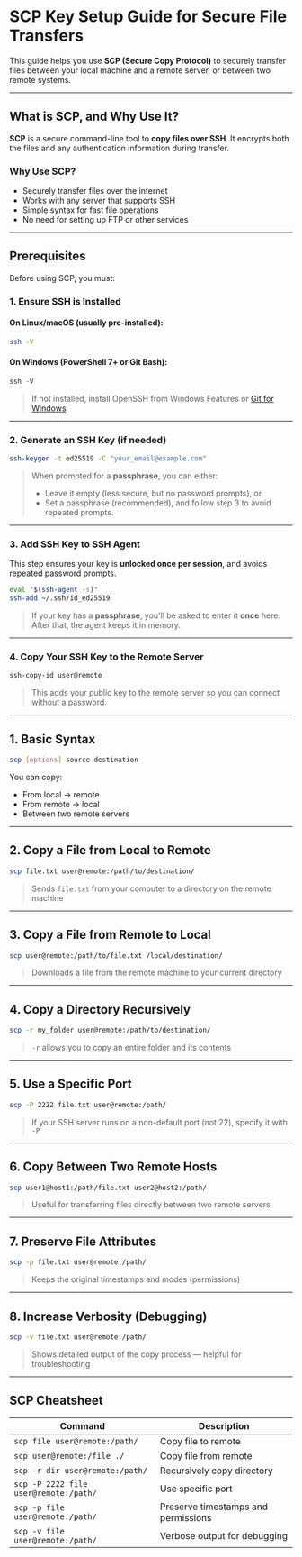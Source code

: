 # SCP Key Setup Guide for Secure File Transfers

This guide helps you use **SCP (Secure Copy Protocol)** to securely transfer files between your local machine and a remote server, or between two remote systems.

---

## What is SCP, and Why Use It?

**SCP** is a secure command-line tool to **copy files over SSH**. It encrypts both the files and any authentication information during transfer.

### Why Use SCP?

* Securely transfer files over the internet
* Works with any server that supports SSH
* Simple syntax for fast file operations
* No need for setting up FTP or other services

---

## Prerequisites

Before using SCP, you must:

### 1. Ensure SSH is Installed

#### On Linux/macOS (usually pre-installed):

```bash
ssh -V
```

#### On Windows (PowerShell 7+ or Git Bash):

```powershell
ssh -V
```

> If not installed, install OpenSSH from Windows Features or [Git for Windows](https://git-scm.com/downloads)

---

### 2. Generate an SSH Key (if needed)

```bash
ssh-keygen -t ed25519 -C "your_email@example.com"
```

> When prompted for a **passphrase**, you can either:
>
> * Leave it empty (less secure, but no password prompts), or
> * Set a passphrase (recommended), and follow step 3 to avoid repeated prompts.

---

### 3. Add SSH Key to SSH Agent

This step ensures your key is **unlocked once per session**, and avoids repeated password prompts.

```bash
eval "$(ssh-agent -s)"
ssh-add ~/.ssh/id_ed25519
```

> If your key has a **passphrase**, you'll be asked to enter it **once** here. After that, the agent keeps it in memory.

---

### 4. Copy Your SSH Key to the Remote Server

```bash
ssh-copy-id user@remote
```

> This adds your public key to the remote server so you can connect without a password.

---

## 1. Basic Syntax

```bash
scp [options] source destination
```

You can copy:

* From local → remote
* From remote → local
* Between two remote servers

---

## 2. Copy a File from Local to Remote

```bash
scp file.txt user@remote:/path/to/destination/
```

> Sends `file.txt` from your computer to a directory on the remote machine

---

## 3. Copy a File from Remote to Local

```bash
scp user@remote:/path/to/file.txt /local/destination/
```

> Downloads a file from the remote machine to your current directory

---

## 4. Copy a Directory Recursively

```bash
scp -r my_folder user@remote:/path/to/destination/
```

> `-r` allows you to copy an entire folder and its contents

---

## 5. Use a Specific Port

```bash
scp -P 2222 file.txt user@remote:/path/
```

> If your SSH server runs on a non-default port (not 22), specify it with `-P`

---

## 6. Copy Between Two Remote Hosts

```bash
scp user1@host1:/path/file.txt user2@host2:/path/
```

> Useful for transferring files directly between two remote servers

---

## 7. Preserve File Attributes

```bash
scp -p file.txt user@remote:/path/
```

> Keeps the original timestamps and modes (permissions)

---

## 8. Increase Verbosity (Debugging)

```bash
scp -v file.txt user@remote:/path/
```

> Shows detailed output of the copy process — helpful for troubleshooting

---

## SCP Cheatsheet

| Command                               | Description                         |
| ------------------------------------- | ----------------------------------- |
| `scp file user@remote:/path/`         | Copy file to remote                 |
| `scp user@remote:/file ./`            | Copy file from remote               |
| `scp -r dir user@remote:/path/`       | Recursively copy directory          |
| `scp -P 2222 file user@remote:/path/` | Use specific port                   |
| `scp -p file user@remote:/path/`      | Preserve timestamps and permissions |
| `scp -v file user@remote:/path/`      | Verbose output for debugging        |




